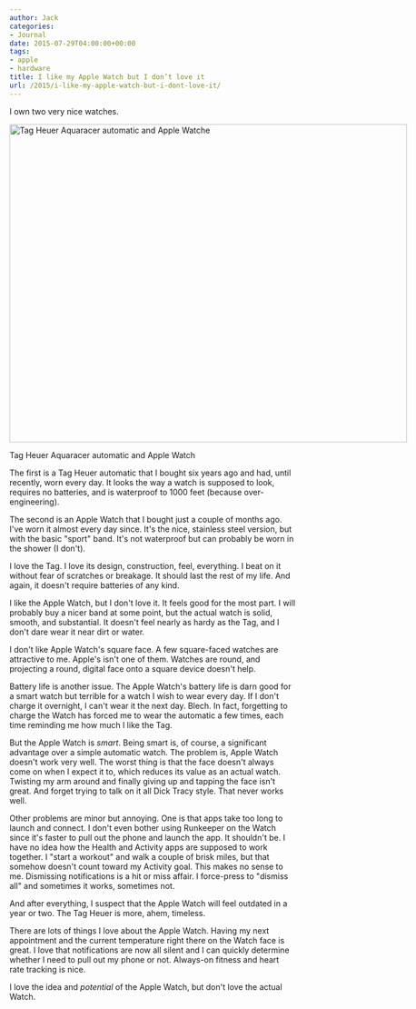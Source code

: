 ```yaml
---
author: Jack
categories:
- Journal
date: 2015-07-29T04:00:00+00:00
tags:
- apple
- hardware
title: I like my Apple Watch but I don’t love it
url: /2015/i-like-my-apple-watch-but-i-dont-love-it/
---
```


I own two very nice watches.

<div id="attachment_4797" style="width: 710px" class="wp-caption alignnone">
  <img class="wp-image-4797 size-large" src="/wp-content/uploads/2015/07/20150729_FXT11268-1024x819.jpg" alt="Tag Heuer Aquaracer automatic and Apple Watche" width="700" height="560" srcset="/wp-content/uploads/2015/07/20150729_FXT11268-1024x819.jpg 1024w, /wp-content/uploads/2015/07/20150729_FXT11268-300x240.jpg 300w, /wp-content/uploads/2015/07/20150729_FXT11268-768x614.jpg 768w, /wp-content/uploads/2015/07/20150729_FXT11268-1200x960.jpg 1200w" sizes="(max-width: 700px) 100vw, 700px" />
  
  <p class="wp-caption-text">
    Tag Heuer Aquaracer automatic and Apple Watch
  </p>
</div>

The first is a Tag Heuer automatic that I bought six years ago and had, until recently, worn every day. It looks the way a watch is supposed to look, requires no batteries, and is waterproof to 1000 feet (because over-engineering).

The second is an Apple Watch that I bought just a couple of months ago. I've worn it almost every day since. It's the nice, stainless steel version, but with the basic "sport" band. It's not waterproof but can probably be worn in the shower (I don't).

I love the Tag. I love its design, construction, feel, everything. I beat on it without fear of scratches or breakage. It should last the rest of my life. And again, it doesn't require batteries of any kind.

I like the Apple Watch, but I don't love it. It feels good for the most part. I will probably buy a nicer band at some point, but the actual watch is solid, smooth, and substantial. It doesn't feel nearly as hardy as the Tag, and I don't dare wear it near dirt or water.

I don't like Apple Watch's square face. A few square-faced watches are attractive to me. Apple's isn't one of them. Watches are round, and projecting a round, digital face onto a square device doesn't help.

Battery life is another issue. The Apple Watch's battery life is darn good for a smart watch but terrible for a watch I wish to wear every day. If I don't charge it overnight, I can't wear it the next day. Blech. In fact, forgetting to charge the Watch has forced me to wear the automatic a few times, each time reminding me how much I like the Tag.

But the Apple Watch is _smart_. Being smart is, of course, a significant advantage over a simple automatic watch. The problem is, Apple Watch doesn't work very well. The worst thing is that the face doesn't always come on when I expect it to, which reduces its value as an actual watch. Twisting my arm around and finally giving up and tapping the face isn't great. And forget trying to talk on it all Dick Tracy style. That never works well.

Other problems are minor but annoying. One is that apps take too long to launch and connect. I don't even bother using Runkeeper on the Watch since it's faster to pull out the phone and launch the app. It shouldn't be. I have no idea how the Health and Activity apps are supposed to work together. I "start a workout" and walk a couple of brisk miles, but that somehow doesn't count toward my Activity goal. This makes no sense to me. Dismissing notifications is a hit or miss affair. I force-press to "dismiss all" and sometimes it works, sometimes not.

And after everything, I suspect that the Apple Watch will feel outdated in a year or two. The Tag Heuer is more, ahem, timeless.

There are lots of things I love about the Apple Watch. Having my next appointment and the current temperature right there on the Watch face is great. I love that notifications are now all silent and I can quickly determine whether I need to pull out my phone or not. Always-on fitness and heart rate tracking is nice.

I love the idea and _potential_ of the Apple Watch, but don't love the actual Watch.